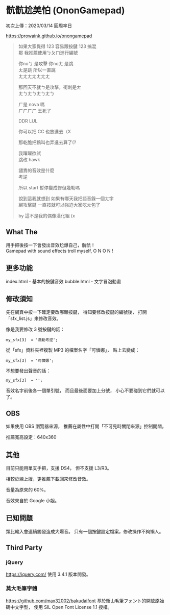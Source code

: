 # 骯骯尬美怕 (OnonGamepad)

初次上傳：2020/03/14 圓周率日

https://prowaink.github.io/onongamepad

> 如果大家覺得 123 容易跟按鍵 123 搞混  
> 那 我推薦使用ㄅㄆㄇ進行編號  
>  
> 你noㄅ 是攻擊  你noㄤ 是跳  
> ㄤ是跳 所以一直跳  
> ㄤㄤㄤㄤㄤㄤㄤ  
>  
> 那回天不就ㄅ是攻擊，衝刺是ㄤ  
> ㄤㄅㄤㄅㄤㄅㄤㄅ  
>  
> ㄏ是 nova 嗎  
> ㄏㄏㄏㄏ 王死了  
>  
> DDR LUL  
>  
> 你可以把 CC 也放進去（X
>  
> 那乾脆把鵝叫也弄進去算了(?
>  
> 我躍躍欲試  
> 跳改 hawk  
>  
> 譴責的音效是什麼  
> 考逆  
>  
> 所以 start 暫停變成修但幾勒嗎  
>  
> 說到這我就想到 如果有哪天我把語音錄一個ㄤ字  
> 綁攻擊鍵  一直按就可以強迫大家吃ㄤ包了
>  
> by 這不是我的偶像漢化組 (x


## What The

用手把後按一下會發出音效尬爆自己，骯骯！  
Gamepad with sound effects troll myself, O N O N ! 


## 更多功能

index.html - 基本的按鍵音效
bubble.html - 文字冒泡動畫


## 修改須知

先在網頁中按一下確定要改哪顆按鍵，
得知要修改按鍵的編號後，
打開「sfx_list.js」來修改音效。

像是我要修改 3 號按鍵的話：
```
my_sfx[3]  = '洗勒考逆';
```

從「sfx」資料夾裡複製 MP3 的檔案名字「可憐娜」，
貼上去變成：
```
my_sfx[3]  = '可憐娜';
```

不想要發出聲音的話：
```
my_sfx[3]  = '';
```

音效名字前後各一個單引號，
而且最後面要加上分號，
小心不要碰到它們就可以了。

## OBS

如果使用 OBS 瀏覽器來源，
推薦在屬性中打開「不可見時關閉來源」控制開關。

推薦寬高設定：640x360


## 其他

目前只能用單支手把，支援 DS4，
但不支援 L3/R3。

相較於線上版，更推薦下載回來修改音效。

音量為原來的 60%。

音效來自於 Google 小姐。


## 已知問題

類比輸入會連續觸發造成大爆音。
只有一個按鍵設定檔案，修改操作不夠懶人。


## Third Party

### jQuery
https://jquery.com/
使用 3.4.1 版本開發。

### 莫大毛筆字體
https://github.com/max32002/bakudaifont
基於衡山毛筆フォント的開放原始碼中文字型，
使用 SIL Open Font License 1.1 授權。
